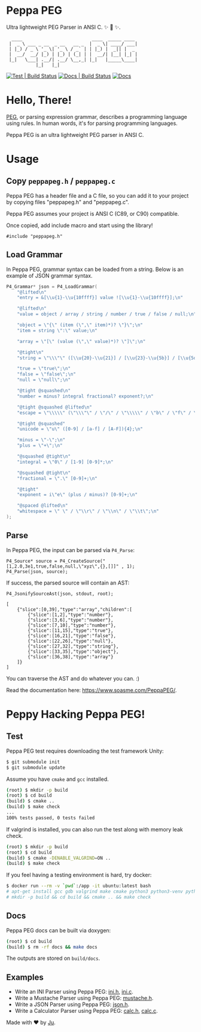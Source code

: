 # Peppa PEG

Ultra lightweight PEG Parser in ANSI C. ✨ 🐷 ✨.

```
  ____                          ____  _____ ____
 |  _ \ ___ _ __  _ __   __ _  |  _ \| ____/ ___|
 | |_) / _ \ '_ \| '_ \ / _` | | |_) |  _|| |  _
 |  __/  __/ |_) | |_) | (_| | |  __/| |__| |_| |
 |_|   \___| .__/| .__/ \__,_| |_|   |_____\____|
           |_|   |_|
```

[![Test | Build Status](https://github.com/soasme/PeppaPEG/actions/workflows/check.yml/badge.svg?branch=main)](https://github.com/soasme/PeppaPEG/actions/workflows/check.yml)
[![Docs | Build Status](https://github.com/soasme/PeppaPEG/actions/workflows/docs.yml/badge.svg?branch=main)](https://github.com/soasme/PeppaPEG/actions/workflows/docs.yml)
[![Docs](https://img.shields.io/badge/docs-soasme.com-green)](https://www.soasme.com/PeppaPEG)

# Hello, There!

[PEG], or parsing expression grammar, describes a programming language using rules.
In human words, it's for parsing programming languages.

Peppa PEG is an ultra lightweight PEG parser in ANSI C.

# Usage

## Copy `peppapeg.h` / `peppapeg.c`

Peppa PEG has a header file and a C file, so you can add
it to your project by copying files "peppapeg.h" and "peppapeg.c".

Peppa PEG assumes your project is ANSI C (C89, or C90) compatible.

Once copied, add include macro and start using the library!

```
#include "peppapeg.h"
```

## Load Grammar

In Peppa PEG, grammar syntax can be loaded from a string. Below is an example of JSON grammar syntax.

```c
P4_Grammar* json = P4_LoadGrammar(
    "@lifted\n"
    "entry = &[\\u{1}-\\u{10ffff}] value ![\\u{1}-\\u{10ffff}];\n"

    "@lifted\n"
    "value = object / array / string / number / true / false / null;\n"

    "object = \"{\" (item (\",\" item)*)? \"}\";\n"
    "item = string \":\" value;\n"

    "array = \"[\" (value (\",\" value)*)? \"]\";\n"

    "@tight\n"
    "string = \"\\\"\" ([\\u{20}-\\u{21}] / [\\u{23}-\\u{5b}] / [\\u{5d}-\\u{10ffff}] / escape )* \"\\\"\";\n"

    "true = \"true\";\n"
    "false = \"false\";\n"
    "null = \"null\";\n"

    "@tight @squashed\n"
    "number = minus? integral fractional? exponent?;\n"

    "@tight @squashed @lifted\n"
    "escape = \"\\\\\" (\"\\\"\" / \"/\" / \"\\\\\" / \"b\" / \"f\" / \"n\" / \"r\" / \"t\" / unicode);\n"

    "@tight @squashed"
    "unicode = \"u\" ([0-9] / [a-f] / [A-F]){4};\n"

    "minus = \"-\";\n"
    "plus = \"+\";\n"

    "@squashed @tight\n"
    "integral = \"0\" / [1-9] [0-9]*;\n"

    "@squashed @tight\n"
    "fractional = \".\" [0-9]+;\n"

    "@tight"
    "exponent = i\"e\" (plus / minus)? [0-9]+;\n"

    "@spaced @lifted\n"
    "whitespace = \" \" / \"\\r\" / \"\\n\" / \"\\t\";\n"
);
```

## Parse

In Peppa PEG, the input can be parsed via `P4_Parse`:

```
P4_Source* source = P4_CreateSource("[1,2.0,3e1,true,false,null,\"xyz\",{},[]]" , 1);
P4_Parse(json, source);
```

If success, the parsed source will contain an AST:

```
P4_JsonifySourceAst(json, stdout, root);
```

```
[
    {"slice":[0,39],"type":"array","children":[
        {"slice":[1,2],"type":"number"},
        {"slice":[3,6],"type":"number"},
        {"slice":[7,10],"type":"number"},
        {"slice":[11,15],"type":"true"},
        {"slice":[16,21],"type":"false"},
        {"slice":[22,26],"type":"null"},
        {"slice":[27,32],"type":"string"},
        {"slice":[33,35],"type":"object"},
        {"slice":[36,38],"type":"array"}
    ]}
]
```

You can traverse the AST and do whatever you can. :)

Read the documentation here: <https://www.soasme.com/PeppaPEG/>.

# Peppy Hacking Peppa PEG!

## Test

Peppa PEG test requires downloading the test framework Unity:

```bash
$ git submodule init
$ git submodule update
```

Assume you have `cmake` and `gcc` installed.

```bash
(root) $ mkdir -p build
(root) $ cd build
(build) $ cmake ..
(build) $ make check
...
100% tests passed, 0 tests failed
```

If valgrind is installed, you can also run the test along with memory leak check.

```bash
(root) $ mkdir -p build
(root) $ cd build
(build) $ cmake -DENABLE_VALGRIND=ON ..
(build) $ make check
```

If you feel having a testing environment is hard, try docker:

```bash
$ docker run --rm -v `pwd`:/app -it ubuntu:latest bash
# apt-get install gcc gdb valgrind make cmake python3 python3-venv python3-pip doxygen
# mkdir -p build && cd build && cmake .. && make check
```

## Docs

Peppa PEG docs can be built via doxygen:

```bash
(root) $ cd build
(build) $ rm -rf docs && make docs
```

The outputs are stored on `build/docs`.

## Examples

* Write an INI Parser using Peppa PEG: [ini.h](examples/ini.h), [ini.c](examples/ini.c).
* Write a Mustache Parser using Peppa PEG: [mustache.h](examples/mustache.h).
* Write a JSON Parser using Peppa PEG: [json.h](examples/json.h).
* Write a Calculator Parser using Peppa PEG: [calc.h](examples/calc.h), [calc.c](examples/calc.c).

Made with ❤️  by [Ju](https://github.com/soasme).

[PEG]: https://en.wikipedia.org/wiki/Parsing_expression_grammar
